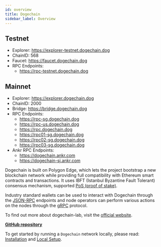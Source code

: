 ```yaml
---
id: overview 
title: Dogechain
sidebar_label: Overview
---
```


## Testnet
* Explorer: https://explorer-testnet.dogechain.dog
* ChainID:  568
* Faucet:  https://faucet.dogechain.dog
* RPC Endpoints:
    * https://rpc-testnet.dogechain.dog

## Mainnet
* Explorer: https://explorer.dogechain.dog
* ChainID: 2000
* Bridge: https://bridge.dogechain.dog
* RPC Endpoints:
    * https://rpc-sg.dogechain.dog
    * https://rpc-us.dogechain.dog
    * https://rpc.dogechain.dog
    * https://rpc01-sg.dogechain.dog
    * https://rpc02-sg.dogechain.dog
    * https://rpc03-sg.dogechain.dog
* Ankr RPC Endpoints:
    * https://dogechain.ankr.com
    * https://dogechain-sj.ankr.com

Dogechain is built on Polygon Edge, which lets the project bootstrap a new blockchain network while providing full compatibility with Ethereum smart contracts and transactions. It uses IBFT (Istanbul Byzantine Fault Tolerant) consensus mechanism, supported [PoS (proof of stake)](/docs/consensus/pos-stake-unstake).

Industry standard wallets can be used to interact with Dogechain through the [JSON-RPC](/docs/working-with-node/query-json-rpc) endpoints and node operators can perform various actions on the nodes through the [gRPC](/docs/working-with-node/query-operator-info) protocol.

To find out more about dogechain-lab, visit the [official website](https://dogecoin.community).


**[GitHub repository](https://github.com/dogechain-lab/dogechain)**



To get started by running a `Dogechain` network locally, please read: [Installation](/docs/get-started/installation) and [Local Setup](/docs/get-started/set-up-ibft-locally).
